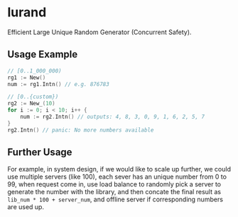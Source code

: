 # lurand
Efficient Large Unique Random Generator (Concurrent Safety).  

## Usage Example
```go
// [0..1_000_000)
rg1 := New()
num := rg1.Intn() // e.g. 876783

// [0..{custom})
rg2 := New_(10)
for i := 0; i < 10; i++ {
    num := rg2.Intn() // outputs: 4, 8, 3, 0, 9, 1, 6, 2, 5, 7
}
rg2.Intn() // panic: No more numbers available
```

## Further Usage
For example, in system design, if we would like to scale up further, we could use multiple servers (like 100), each sever has an unique number from 0 to 99, when request come in, use load balance to randomly pick a server to generate the number with the library, and then concate the final result as `lib_num * 100 + server_num`, and offline server if corresponding numbers are used up.  
